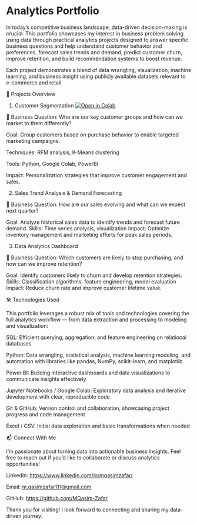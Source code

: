 # Analytics Portfolio

In today’s competitive business landscape, data-driven decision-making is crucial. This portfolio showcases my interest in business problem solving using data through practical analytics projects designed to answer specific business questions and help understand customer behavior and preferences, forecast sales trends and demand, predict customer churn, improve retention, and build recommendation systems to boost revenue.

Each project demonstrates a blend of data wrangling, visualization, machine learning, and business insight using publicly available datasets relevant to e-commerce and retail.

📂 Projects Overview
1. Customer Segmentation
[![Open in Colab](https://colab.research.google.com/assets/colab-badge.svg)](https://colab.research.google.com/drive/1vwIYJL_5drytR7Yx6IztJYJl96ZCLdsv#scrollTo=HN2Ro92gnTAs)

📍 Business Question: Who are our key customer groups and how can we market to them differently?

Goal: Group customers based on purchase behavior to enable targeted marketing campaigns.

Techniques: RFM analysis, K-Means clustering

Tools: Python, Google Colab, PowerBI

Impact: Personalization strategies that improve customer engagement and sales.

2. Sales Trend Analysis & Demand Forecasting

📍 Business Question: How are our sales evolving and what can we expect next quarter?

Goal: Analyze historical sales data to identify trends and forecast future demand.
Skills: Time series analysis, visualization
Impact: Optimize inventory management and marketing efforts for peak sales periods.

3. Data Analytics Dashboard

📍 Business Question: Which customers are likely to stop purchasing, and how can we improve retention?

Goal: Identify customers likely to churn and develop retention strategies.
Skills: Classification algorithms, feature engineering, model evaluation
Impact: Reduce churn rate and improve customer lifetime value.

🛠️ Technologies Used

This portfolio leverages a robust mix of tools and technologies covering the full analytics workflow — from data extraction and processing to modeling and visualization:

SQL: Efficient querying, aggregation, and feature engineering on relational databases

Python: Data wrangling, statistical analysis, machine learning modeling, and automation with libraries like pandas, NumPy, scikit-learn, and matplotlib

Power BI: Building interactive dashboards and data visualizations to communicate insights effectively

Jupyter Notebooks / Google Colab: Exploratory data analysis and iterative development with clear, reproducible code

Git & GitHub: Version control and collaboration, showcasing project progress and code management

Excel / CSV: Initial data exploration and basic transformations when needed

📬 Connect With Me

I’m passionate about turning data into actionable business insights. Feel free to reach out if you’d like to collaborate or discuss analytics opportunities!

LinkedIn: https://www.linkedin.com/in/mqasimzafar/

Email: m.qasimzafar111@gmail.com

GitHub: https://github.com/MQasim-Zafar

Thank you for visiting! I look forward to connecting and sharing my data-driven journey.
